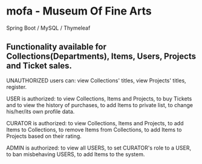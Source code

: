 # mofa - Museum Of Fine Arts 

Spring Boot / MySQL / Thymeleaf

Functionality available for Collections(Departments), Items, Users, Projects and Ticket sales. 
--------------------------------------------------------------------------------------------------------

UNAUTHORIZED users can:
view Collections' titles, view Projects' titles,
register.

USER is authorized:
to view Collections, Items and Projects,
to buy Tickets and to view the history of purchases,
to add Items to private list,
to change his/her/its own profile data.

CURATOR is authorized:
to view Collections, Items and Projects,
to add Items to Collections,
to remove Items from Collections,
to add Items to Projects based on their rating.

ADMIN is authorized:
to view all USERS,
to set CURATOR's role to a USER,
to ban misbehaving USERS,
to add Items to the system.
